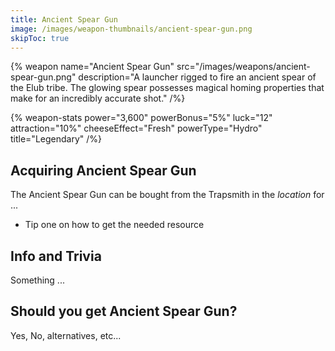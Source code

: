 ```yaml
---
title: Ancient Spear Gun
image: /images/weapon-thumbnails/ancient-spear-gun.png
skipToc: true
---
```


{% weapon
 name="Ancient Spear Gun"
 src="/images/weapons/ancient-spear-gun.png"
 description="A launcher rigged to fire an ancient spear of the Elub tribe. The glowing spear possesses magical homing properties that make for an incredibly accurate shot."
/%}

{% weapon-stats
 power="3,600"
 powerBonus="5%"
 luck="12"
 attraction="10%"
 cheeseEffect="Fresh"
 powerType="Hydro"
 title="Legendary"
/%}

## Acquiring Ancient Spear Gun

The Ancient Spear Gun can be bought from the Trapsmith in the *location* for ...

- Tip one on how to get the needed resource

## Info and Trivia

Something ...

## Should you get Ancient Spear Gun?

Yes, No, alternatives, etc...
